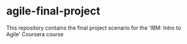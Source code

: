 # agile-final-project
This repository contains the final project scenario for the 'IBM: Intro to Agile' Coursera course
